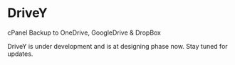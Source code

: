 # DriveY
cPanel Backup to OneDrive, GoogleDrive &amp; DropBox


DriveY is under development and is at designing phase now. Stay tuned for updates.
